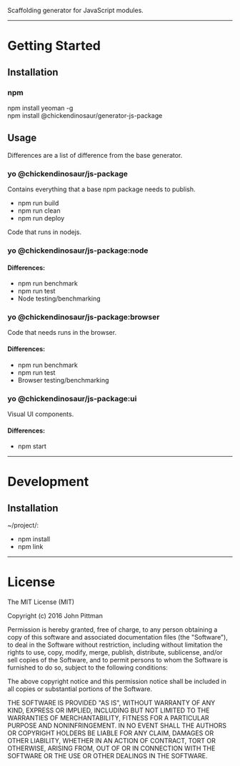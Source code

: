 Scaffolding generator for JavaScript modules.  

---  

# Getting Started  

## Installation

### npm  

npm install yeoman -g  
npm install @chickendinosaur/generator-js-package  

## Usage

Differences are a list of difference from the base generator.

### yo @chickendinosaur/js-package  

Contains everything that a base npm package needs to publish.

* npm run build
* npm run clean
* npm run deploy

Code that runs in nodejs.

### yo @chickendinosaur/js-package:node  

#### Differences:  

* npm run benchmark  
* npm run test  
* Node testing/benchmarking  

### yo @chickendinosaur/js-package:browser  

Code that needs runs in the browser.

#### Differences:  

* npm run benchmark  
* npm run test  
* Browser testing/benchmarking  

### yo @chickendinosaur/js-package:ui  

Visual UI components.

#### Differences:  

* npm start  

---  

# Development  

## Installation  

~/project/:

* npm install
* npm link

---  

# License  

The MIT License (MIT)

Copyright (c) 2016 John Pittman

Permission is hereby granted, free of charge, to any person obtaining a copy
of this software and associated documentation files (the "Software"), to deal
in the Software without restriction, including without limitation the rights
to use, copy, modify, merge, publish, distribute, sublicense, and/or sell
copies of the Software, and to permit persons to whom the Software is
furnished to do so, subject to the following conditions:

The above copyright notice and this permission notice shall be included in all
copies or substantial portions of the Software.

THE SOFTWARE IS PROVIDED "AS IS", WITHOUT WARRANTY OF ANY KIND, EXPRESS OR
IMPLIED, INCLUDING BUT NOT LIMITED TO THE WARRANTIES OF MERCHANTABILITY,
FITNESS FOR A PARTICULAR PURPOSE AND NONINFRINGEMENT. IN NO EVENT SHALL THE
AUTHORS OR COPYRIGHT HOLDERS BE LIABLE FOR ANY CLAIM, DAMAGES OR OTHER
LIABILITY, WHETHER IN AN ACTION OF CONTRACT, TORT OR OTHERWISE, ARISING FROM,
OUT OF OR IN CONNECTION WITH THE SOFTWARE OR THE USE OR OTHER DEALINGS IN THE
SOFTWARE.
